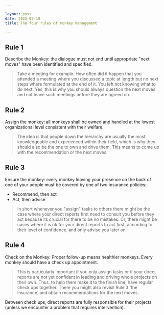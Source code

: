 ```yaml
---

layout: post
date: 2025-02-18
title: The four rules of monkey management

---
```


## Rule 1

Describe the Monkey: the dialogue must not end until appropriate "next moves" have been identified and specified.

> Take a meeting for example. How often did it happen that you attended a meeting where you discussed a topic at length but no next steps where formulated at the end of it. You left not knowing what to do next. Yes, this is why you should always question the next moves and not leave such meetings before they are agreed on.

## Rule 2

Assign the monkey: all monkeys shall be owned and handled at the lowest organizational level consistent with their welfare.

> The idea is that people down the hierarchy are usually the most knowledgeable and experienced within their field, which is why they should also be the one to own and drive them. This means to come up with the recommendation or the next moves.

## Rule 3

Ensure the monkey: every monkey leaving your presence on the back of one of your people must be covered by one of two insurance policies:

- Recommend, then act
- Act, then advise

> In short whenever you "assign" tasks to others there might be the case where your direct reports first need to consult you before they act because its crucial for there to be no mistakes. Or, there might be cases where it is ok for your direct reports to act first, according to their level of confidence, and only advise you later on.

## Rule 4

Check on the Monkey: Proper follow-up means healthier monkeys. Every monkey should have a check up appointment.

> This is particularly important if you only assign tasks or if your direct reports are not yet confident in leading and driving whole projects on their own. Thus, to help them make it to the finish line, have regular check ups together. There you might also revisit Rule 3 'the insurance' and obtain recommendations for the next moves.

Between check ups, direct reports are fully responsible for their projects (unless we encounter a problem that requires intervention).